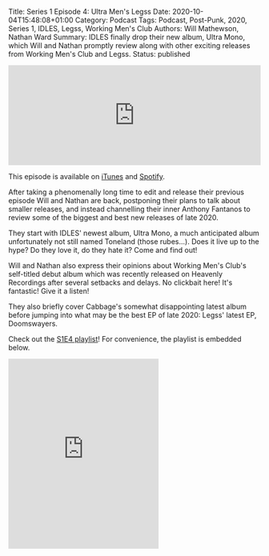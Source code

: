 Title: Series 1 Episode 4: Ultra Men's Legss
Date: 2020-10-04T15:48:08+01:00
Category: Podcast
Tags: Podcast, Post-Punk, 2020, Series 1, IDLES, Legss, Working Men's Club
Authors: Will Mathewson, Nathan Ward
Summary: IDLES finally drop their new album, Ultra Mono, which Will and Nathan promptly review along with other exciting releases from Working Men's Club and Legss.
Status: published

<iframe height="200px" width="100%" frameborder="no" scrolling="no" seamless src="https://player.simplecast.com/b325e69f-385a-4268-acc8-41b1f8e28770?dark=false"></iframe>

This episode is available on
[iTunes](https://podcasts.apple.com/gb/podcast/s1e4-ultra-mens-legss/id1514967827?i=1000493698119)
and [Spotify](https://open.spotify.com/episode/3UK2aapeEiG8k5zu9BuHR5).

After taking a phenomenally long time to edit and release their previous
episode Will and Nathan are back, postponing their plans to talk about smaller
releases, and instead channelling their inner Anthony Fantanos to review some
of the biggest and best new releases of late 2020.

They start with IDLES' newest album, Ultra Mono, a much anticipated album
unfortunately not still named Toneland (those rubes...). Does it live up to the
hype? Do they love it, do they hate it? Come and find out!

Will and Nathan also express their opinions about Working Men's Club's
self-titled debut album which was recently released on Heavenly Recordings
after several setbacks and delays. No clickbait here! It's fantastic! Give it a
listen!

They also briefly cover Cabbage's somewhat disappointing latest album before
jumping into what may be the best EP of late 2020: Legss' latest EP,
Doomswayers.

Check out the [S1E4
playlist](https://open.spotify.com/playlist/7mitg6CepypnPheR9K4iQ8?si=GWd8eC_HTo2nninjFCW4KA)!
For convenience, the playlist is embedded below.

<iframe src="https://open.spotify.com/embed/playlist/7mitg6CepypnPheR9K4iQ8" width="300" height="380" frameborder="0" allowtransparency="true" allow="encrypted-media"></iframe>
